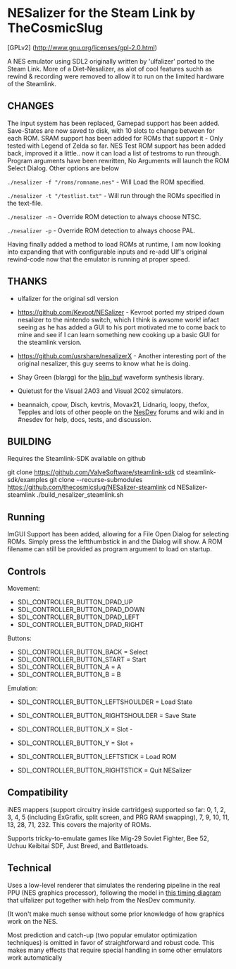 NESalizer for the Steam Link by TheCosmicSlug
======================================
[GPLv2]	(http://www.gnu.org/licenses/gpl-2.0.html)

A NES emulator using SDL2 originally written by 'ulfalizer' ported to the Steam Link. 
More of a Diet-Nesalizer, as alot of cool features suchh as rewind & recording were removed to allow it to run on the limited hardware of the Steamlink.

## CHANGES ##
The input system has been replaced, Gamepad support has been added. Save-States are now saved to disk, with 10 slots to change between for each ROM.
SRAM support has been added for ROMs that support it - Only tested with Legend of Zelda so far.
NES Test ROM support has been added back, improved it a little.. now it can load a list of testroms to run through.
Program arguments have been rewritten, No Arguments will launch the ROM Select Dialog. Other options are below

`./nesalizer -f "/roms/romname.nes"` - Will Load the ROM specified.

`./nesalizer -t "/testlist.txt"` - Will run through the ROMs specified in the text-file.

`./nesalizer -n` - Override ROM detection to always choose NTSC.

`./nesalizer -p` - Override ROM detection to always choose PAL.

Having finally added a method to load ROMs at runtime, I am now looking into expanding that with configurable inputs and re-add Ulf's original rewind-code now that the emulator is running at proper speed.

## THANKS ##
 * ulfalizer for the original sdl version

 * https://github.com/Kevoot/NESalizer - Kevroot ported my striped down nesalizer to the nintendo switch, which I think is awsome work! infact seeing as he has added a GUI to his port motivated me to come back to mine and see if I can learn something new cooking up a basic GUI for the steamlink version.

 * https://github.com/usrshare/nesalizerX - Another interesting port of the original nesalizer, this guy seems to know what he is doing.

 * Shay Green (blargg) for the [blip\_buf](https://code.google.com/p/blip-buf/) waveform synthesis library.
 * Quietust for the Visual 2A03 and Visual 2C02 simulators.
 * beannaich, cpow, Disch, kevtris, Movax21, Lidnariq, loopy, thefox, Tepples and lots of other people on the [NesDev](http://nesdev.com) forums and wiki and in #nesdev for help, docs, tests, and discussion.

## BUILDING ##
Requires the Steamlink-SDK available on github

git clone https://github.com/ValveSoftware/steamlink-sdk
cd steamlink-sdk/examples
git clone --recurse-submodules https://github.com/thecosmicslug/NESalizer-steamlink
cd NESalizer-steamlink
./build_nesalizer_steamlink.sh
 
## Running ##
ImGUI Support has been added, allowing for a File Open Dialog for selecting ROMs. Simply press the leftthumbstick in and the Dialog will show. A ROM filename can still be provided as program argument to load on startup.


## Controls ##

Movement:
 * SDL_CONTROLLER_BUTTON_DPAD_UP
 * SDL_CONTROLLER_BUTTON_DPAD_DOWN
 * SDL_CONTROLLER_BUTTON_DPAD_LEFT
 * SDL_CONTROLLER_BUTTON_DPAD_RIGHT

Buttons:
 * SDL_CONTROLLER_BUTTON_BACK 			= Select
 * SDL_CONTROLLER_BUTTON_START 			= Start
 * SDL_CONTROLLER_BUTTON_A			= A
 * SDL_CONTROLLER_BUTTON_B			= B

Emulation:
 * SDL_CONTROLLER_BUTTON_LEFTSHOULDER		= Load State
 * SDL_CONTROLLER_BUTTON_RIGHTSHOULDER		= Save State
 
 * SDL_CONTROLLER_BUTTON_X			= Slot -
 * SDL_CONTROLLER_BUTTON_Y			= Slot +

 * SDL_CONTROLLER_BUTTON_LEFTSTICK		= Load ROM
 * SDL_CONTROLLER_BUTTON_RIGHTSTICK		= Quit NESalizer

## Compatibility ##
iNES mappers (support circuitry inside cartridges) supported so far: 
0, 1, 2, 3, 4, 5 (including ExGrafix, split screen, and PRG RAM swapping), 7, 9, 10, 11, 13, 28, 71, 232. This covers the majority of ROMs.

Supports tricky-to-emulate games like Mig-29 Soviet Fighter, Bee 52, Uchuu Keibitai SDF, Just Breed, and Battletoads.

## Technical ##
Uses a low-level renderer that simulates the rendering pipeline in the real PPU (NES graphics processor), following the model in [this timing diagram](http://wiki.nesdev.com/w/images/d/d1/Ntsc_timing.png) that ulfalizer put together with help from the NesDev community. 

(It won't make much sense without some prior knowledge of how graphics work on the NES.

Most prediction and catch-up (two popular emulator optimization techniques) is omitted in favor of straightforward and robust code. This makes many effects that require special handling in some other emulators work automatically
